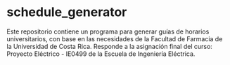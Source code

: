 # schedule_generator
Este repositorio contiene un programa para generar guías de horarios universitarios, con base en las necesidades de la Facultad de Farmacia de la Universidad de Costa Rica. Responde a la asignación final del curso: Proyecto Eléctrico - IE0499 de la Escuela de Ingeniería Eléctrica.

